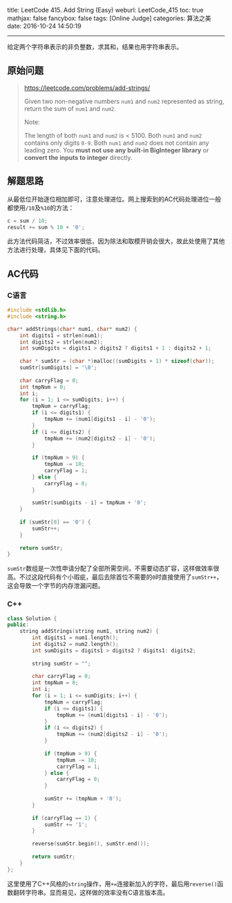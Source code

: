 title: LeetCode 415. Add String (Easy)
weburl: LeetCode_415
toc: true
mathjax: false
fancybox: false
tags: [Online Judge]
categories: 算法之美
date: 2016-10-24 14:50:19

---

给定两个字符串表示的非负整数，求其和，结果也用字符串表示。

<!--more-->

## 原始问题

> https://leetcode.com/problems/add-strings/
>
> Given two non-negative numbers `num1` and `num2` represented as string, return the sum of `num1` and `num2`.
> 
> Note:
> 
> The length of both `num1` and `num2` is < 5100.
> Both `num1` and `num2` contains only digits `0-9`.
> Both `num1` and `num2` does not contain any leading zero.
> You **must not use any built-in BigInteger library** or **convert the inputs to integer** directly.

## 解题思路

从最低位开始逐位相加即可，注意处理进位。网上搜索到的AC代码处理进位一般都使用`/10`及`%10`的方法：

```C
c = sum / 10;
result += sum % 10 + '0';
```

此方法代码简洁，不过效率很低，因为除法和取模开销会很大，故此处使用了其他方法进行处理，具体见下面的代码。

## AC代码

### C语言

```C
#include <stdlib.h>
#include <string.h>

char* addStrings(char* num1, char* num2) {
    int digits1 = strlen(num1);
    int digits2 = strlen(num2);
    int sumDigits = digits1 > digits2 ? digits1 + 1 : digits2 + 1;
    
    char * sumStr = (char *)malloc((sumDigits + 1) * sizeof(char));
    sumStr[sumDigits] = '\0';
    
    char carryFlag = 0;
    int tmpNum = 0;
    int i;
    for (i = 1; i <= sumDigits; i++) {
        tmpNum = carryFlag;
        if (i <= digits1) {
            tmpNum += (num1[digits1 - i] - '0');
        }
        if (i <= digits2) {
            tmpNum += (num2[digits2 - i] - '0');
        }
        
        if (tmpNum > 9) {
            tmpNum -= 10;
            carryFlag = 1;
        } else {
            carryFlag = 0;
        }
        
        sumStr[sumDigits - i] = tmpNum + '0';
    }
    
    if (sumStr[0] == '0') {
        sumStr++;
    }
    
    return sumStr;
}
```

`sumStr`数组是一次性申请分配了全部所需空间，不需要动态扩容，这样做效率很高。不过这段代码有个小瑕疵，最后去除首位不需要的`0`时直接使用了`sumStr++`，这会导致一个字节的内存泄漏问题。


### C++

```cpp
class Solution {
public:
    string addStrings(string num1, string num2) {
        int digits1 = num1.length();
        int digits2 = num2.length();
        int sumDigits = digits1 > digits2 ? digits1: digits2;
    
        string sumStr = "";
        
        char carryFlag = 0;
        int tmpNum = 0;
        int i;
        for (i = 1; i <= sumDigits; i++) {
            tmpNum = carryFlag;
            if (i <= digits1) {
                tmpNum += (num1[digits1 - i] - '0');
            }
            if (i <= digits2) {
                tmpNum += (num2[digits2 - i] - '0');
            }
            
            if (tmpNum > 9) {
                tmpNum -= 10;
                carryFlag = 1;
            } else {
                carryFlag = 0;
            }
            
            sumStr += (tmpNum + '0');
        }
    
        if (carryFlag == 1) {
            sumStr += '1';
        }
        
        reverse(sumStr.begin(), sumStr.end());
        
        return sumStr;
    }
};
```

这里使用了C++风格的`string`操作，用`+=`连接新加入的字符，最后用`reverse()`函数翻转字符串。显而易见，这样做的效率没有C语言版本高。










